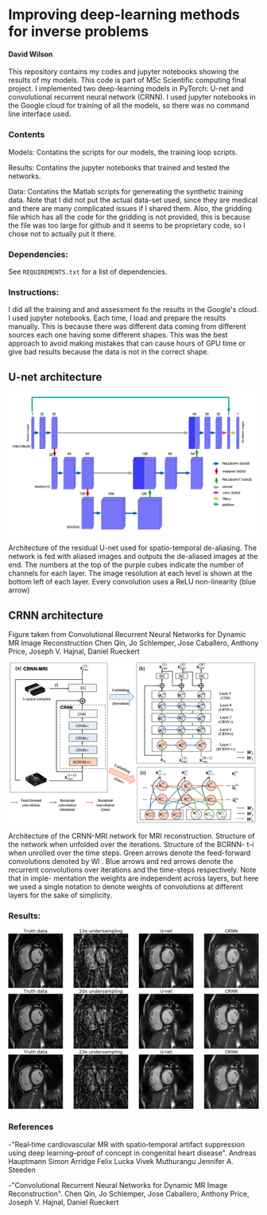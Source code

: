 # Improving deep-learning methods for inverse problems
#### David Wilson
This repository contains my codes and jupyter notebooks showing the results of my models.
This code is part of MSc Scientific computing final project.
I implemented two deep-learning models in PyTorch: U-net and convolutional recurrent neural network (CRNN).
I used jupyter notebooks in the Google cloud for training of all the models, so there was no command line interface used.

### Contents
Models: Contatins the scripts for our models, the training loop scripts. 

Results: Contatins the jupyter notebooks that trained and tested the networks.

Data: Contatins the Matlab scripts for genereating the synthetic training data. Note that I did not put the actual data-set used, since they are medical and there are many complicated issues if I shared them. Also, the gridding file which has all the code for the gridding is not provided, this is because the file was too large for github and it seems to be proprietary code, so I chose not to actually put it there.



### Dependencies:
See `REQUIREMENTS.txt` for a list of dependencies.


### Instructions:
I did all the training and and assessment fo the results in the Google's cloud. I used jupyter notebooks. Each time, I load and prepare the results manually. This is because there was different data coming from different sources each one having some different shapes. This was the best approach to avoid making mistakes that can cause hours of GPU time or give bad results because the data is not in the correct shape.

## U-net architecture

![](Models/unet.png)

Architecture of the residual U-net used for spatio-temporal de-aliasing. The network is fed with aliased images and outputs the de-aliased images at the end. The numbers at the top of the purple cubes indicate the number of channels for each layer. The image resolution at each level is shown at the bottom left of each layer. Every convolution uses a ReLU non-linearity (blue arrow)



## CRNN architecture
Figure taken from Convolutional Recurrent Neural Networks for Dynamic MR Image Reconstruction
Chen Qin, Jo Schlemper, Jose Caballero, Anthony Price, Joseph V. Hajnal, Daniel Rueckert


![](Models/crnn.png)


Architecture of the CRNN-MRI network for MRI reconstruction. Structure of the network when unfolded over the iterations. Structure of the BCRNN- t-i when unrolled over the time steps. Green arrows denote the feed-forward convolutions denoted by Wl . Blue arrows and red arrows denote the recurrent convolutions over iterations and the time-steps respectively. Note that in imple- mentation the weights are independent across layers, but here we used a single notation to denote weights of convolutions at different layers for the sake of simplicity.

### Results:
![](gifs/13x.gif)
![](gifs/20x.gif)
![](gifs/23x.gif)


### References
-"Real‐time cardiovascular MR with spatio‐temporal artifact suppression using deep learning–proof of concept in congenital heart disease".
Andreas Hauptmann  Simon Arridge  Felix Lucka  Vivek Muthurangu  Jennifer A. Steeden

-"Convolutional Recurrent Neural Networks for Dynamic MR Image Reconstruction".
Chen Qin, Jo Schlemper, Jose Caballero, Anthony Price, Joseph V. Hajnal, Daniel Rueckert
